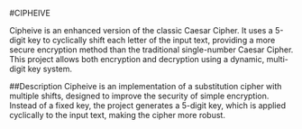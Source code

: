 #CIPHEIVE

Cipheive is an enhanced version of the classic Caesar Cipher. It uses a 5-digit key to cyclically shift each letter of the input text, providing a more secure encryption method than the traditional single-number Caesar Cipher. This project allows both encryption and decryption using a dynamic, multi-digit key system.

##Description
Cipheive is an implementation of a substitution cipher with multiple shifts, designed to improve the security of simple encryption. Instead of a fixed key, the project generates a 5-digit key, which is applied cyclically to the input text, making the cipher more robust.

